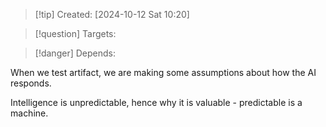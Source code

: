 
>[!tip] Created: [2024-10-12 Sat 10:20]

>[!question] Targets: 

>[!danger] Depends: 

When we test artifact, we are making some assumptions about how the AI responds.

Intelligence is unpredictable, hence why it is valuable - predictable is a machine.
